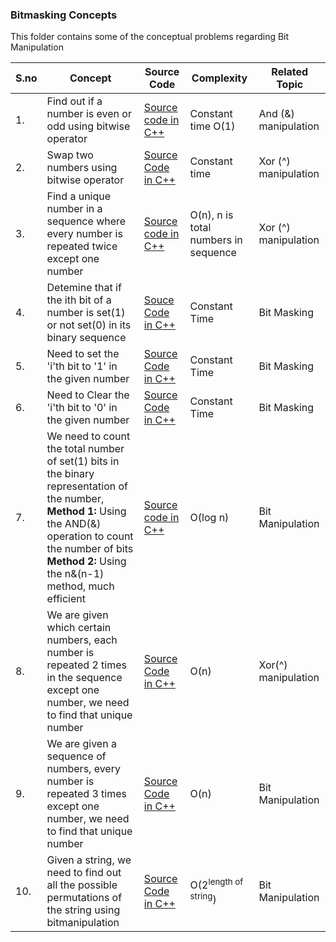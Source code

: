 ### Bitmasking Concepts 

This folder contains some of the conceptual problems regarding Bit Manipulation  

|S.no|Concept         |Source Code                    |Complexity                   |Related Topic         |
|----|----------------|-------------------------------|-----------------------------|----------------------|
|1.  |Find out if a number is even or odd using bitwise operator|[Source code in C++](https://github.com/soumilk/Algorithms_and_Their_Techniques/blob/master/01-Bitmasking/01-even_%26_odd.cpp)| Constant time O(1) | And (&) manipulation |
|2.  |Swap two numbers using bitwise operator         |[Source Code in C++](https://github.com/soumilk/Algorithms_and_Their_Techniques/blob/master/01-Bitmasking/02-xor_swap.cpp)| Constant time | Xor (^) manipulation |   
|3.  |Find a unique number in a sequence where every number is repeated twice except one number|[Source code in C++](https://github.com/soumilk/Algorithms_and_Their_Techniques/blob/master/01-Bitmasking/03-bitwise_find_unique-I.cpp)|O(n), n is total numbers in sequence | Xor (^) manipulation|
|4.  |Detemine that if the ith bit of a number is set(1) or not set(0) in its binary sequence|[Souce Code in C++](https://github.com/soumilk/Algorithms_and_Their_Techniques/blob/master/01-Bitmasking/04-set_or_not.cpp)|Constant Time|Bit Masking| 
|5.  |Need to set the 'i'th bit to '1' in the given number|[Source Code in C++](https://github.com/soumilk/Algorithms_and_Their_Techniques/blob/master/01-Bitmasking/05-set_ith_bit.cpp)|Constant Time| Bit Masking|
|6.  |Need to Clear the 'i'th bit to '0' in the given number|[Source Code in C++](https://github.com/soumilk/Algorithms_and_Their_Techniques/blob/master/01-Bitmasking/06-clear_ith_bit.cpp)| Constant Time| Bit Masking|
|7.  |We need to count the total number of set(1) bits in the binary representation of the number, <br> <b>Method 1:</b> Using the AND(&) operation to count the number of bits <br> <b>Method 2:</b> Using the n&(n-1) method, much efficient| [Source code in C++](https://github.com/soumilk/Algorithms_and_Their_Techniques/blob/master/01-Bitmasking/07-count_set_bits.cpp)| O(log n)| Bit Manipulation|
|8.  |We are given which certain numbers, each number is repeated 2 times in the sequence except one number, we need to find that unique number |[Source Code in C++](https://github.com/soumilk/Algorithms_and_Their_Techniques/blob/master/01-Bitmasking/08-find_unique_II.cpp)|O(n)|Xor(^) manipulation|
|9.  |We are given a sequence of numbers, every number is repeated 3 times except one number, we need to find that unique number| [Source Code in C++](https://github.com/soumilk/Algorithms_and_Their_Techniques/blob/master/01-Bitmasking/09-find_unique_III.cpp)|O(n)|Bit Manipulation|
|10. |Given a string, we need to find out all the possible permutations of the string using bitmanipulation|[Source Code in C++](https://github.com/soumilk/Algorithms_and_Their_Techniques/blob/master/01-Bitmasking/10-Permutations.cpp)| O(2<sup>length of string</sup>)| Bit Manipulation|
